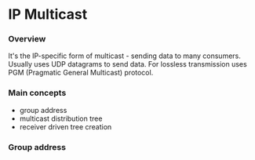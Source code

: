# IP Multicast

### Overview

It's the IP-specific form of multicast - sending data to many consumers. Usually uses UDP datagrams to send data. For lossless transmission uses PGM (Pragmatic General Multicast) protocol.

### Main concepts

- group address
- multicast distribution tree
- receiver driven tree creation

### Group address